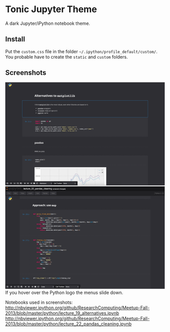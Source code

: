 # Tonic Jupyter Theme
A dark Jupyter/iPython notebook theme.

## Install
Put the `custom.css` file in the folder `~/.ipython/profile_default/custom/`.
You probable have to create the `static` and `custom` folders.

## Screenshots
![Screenshot 1](screenshots/Screenshot2.png)
![Screenshot 2](Screenshots/Screenshot1.png)
If you hover over the Python logo the menus slide down.


Notebooks used in screenshots: 
http://nbviewer.ipython.org/github/ResearchComputing/Meetup-Fall-2013/blob/master/python/lecture_19_alternatives.ipynb
http://nbviewer.ipython.org/github/ResearchComputing/Meetup-Fall-2013/blob/master/python/lecture_22_pandas_cleaning.ipynb

